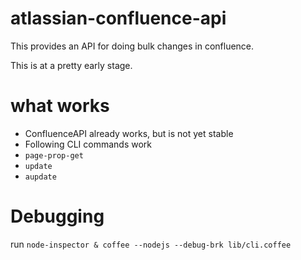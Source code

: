 # atlassian-confluence-api

This provides an API for doing bulk changes in confluence.

This is at a pretty early stage.

# what works

- ConfluenceAPI already works, but is not yet stable
- Following CLI commands work
- `page-prop-get` 
- `update` 
- `aupdate` 

# Debugging

run `node-inspector & coffee --nodejs --debug-brk lib/cli.coffee`
